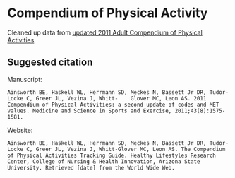 # Compendium of Physical Activity

Cleaned up data from [updated 2011 Adult Compendium of Physical Activities](https://sites.google.com/site/compendiumofphysicalactivities/)

## Suggested citation

Manuscript:

```
Ainsworth BE, Haskell WL, Herrmann SD, Meckes N, Bassett Jr DR, Tudor-Locke C, Greer JL, Vezina J, Whitt-    Glover MC, Leon AS. 2011 Compendium of Physical Activities: a second update of codes and MET values. Medicine and Science in Sports and Exercise, 2011;43(8):1575-1581.
```

Website:

```
Ainsworth BE, Haskell WL, Herrmann SD, Meckes N, Bassett Jr DR, Tudor-Locke C, Greer JL, Vezina J, Whitt-Glover MC, Leon AS. The Compendium of Physical Activities Tracking Guide. Healthy Lifestyles Research Center, College of Nursing & Health Innovation, Arizona State University. Retrieved [date] from the World Wide Web.
```